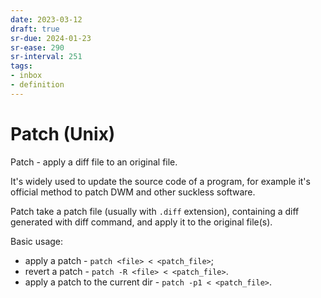 ```yaml
---
date: 2023-03-12
draft: true
sr-due: 2024-01-23
sr-ease: 290
sr-interval: 251
tags:
- inbox
- definition
---
```


# Patch (Unix)

Patch - apply a diff file to an original file.

It's widely used to update the source code of a program, for example it's
official method to patch DWM and other suckless software.

Patch take a patch file (usually with `.diff` extension), containing a diff
generated with diff command, and apply it to the original file(s).

Basic usage:


- apply a patch - `patch <file> < <patch_file>`;
- revert a patch - `patch -R <file> < <patch_file>`.
- apply a patch to the current dir - `patch -p1 < <patch_file>`.